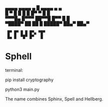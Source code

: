    ▄▄▄▄  ▄▄▄▄  ▄   █ ▄▄▄▄   ▄    ▄           
  █    ▀ █   █ █   █ █▀  ▀  █    █                
  ▀▀▀█▄ █▀▀▀   ██▀▀█ █▀▀    █    █              
 ▀████▀ ██     ██  █ █████▀ ██▄▀ ██▄▀                

     █▀ █▀ █ █ █▀▄ ▀█▀
     █▄ █  ▀█▀ █▀   █

# Sphell

terminal:

pip install cryptography

python3 main.py

The name combines Sphinx, Spell and Hellberg.
